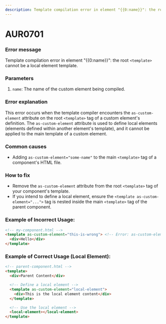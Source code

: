 ```yaml
---
description: Template compilation error in element "{{0:name}}": the root <template> cannot be a local element template.
---
```


# AUR0701

### **Error message**

Template compilation error in element "{{0:name}}": the root `<template>` cannot be a local element template.

### **Parameters**

1.  `name`: The name of the custom element being compiled.

### Error explanation

This error occurs when the template compiler encounters the `as-custom-element` attribute on the root `<template>` tag of a custom element's definition. The `as-custom-element` attribute is used to define local elements (elements defined within another element's template), and it cannot be applied to the main template of a custom element.

### Common causes

- Adding `as-custom-element="some-name"` to the main `<template>` tag of a component's HTML file.

### How to fix

- Remove the `as-custom-element` attribute from the root `<template>` tag of your component's template.
- If you intend to define a local element, ensure the `<template as-custom-element="...">` tag is nested inside the main `<template>` tag of the parent component.

### Example of Incorrect Usage:

```html
<!-- my-component.html -->
<template as-custom-element="this-is-wrong"> <!-- Error: as-custom-element on root template -->
  <div>Hello</div>
</template>
```

### Example of Correct Usage (Local Element):

```html
<!-- parent-component.html -->
<template>
  <div>Parent Content</div>

  <!-- Define a local element -->
  <template as-custom-element="local-element">
    <div>This is the local element content</div>
  </template>

  <!-- Use the local element -->
  <local-element></local-element>
</template>
```
